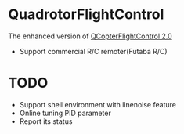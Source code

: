 QuadrotorFlightControl
======================
The enhanced version of [QCopterFlightControl 2.0](https://github.com/Hom19910422/QCopterFlightControl)

* Support commercial R/C remoter(Futaba R/C)

TODO
======================

* Support shell environment with linenoise feature
* Online tuning PID parameter
* Report its status


